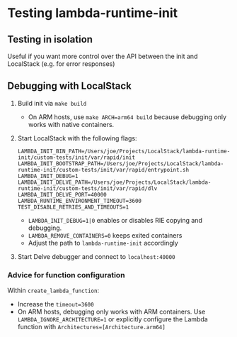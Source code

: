 # Testing lambda-runtime-init

## Testing in isolation
Useful if you want more control over the API between the init and LocalStack (e.g. for error responses)


## Debugging with LocalStack

1. Build init via `make build`
    * On ARM hosts, use `make ARCH=arm64 build` because debugging only works with native containers.

2. Start LocalStack with the following flags:

    ```
    LAMBDA_INIT_BIN_PATH=/Users/joe/Projects/LocalStack/lambda-runtime-init/custom-tests/init/var/rapid/init
    LAMBDA_INIT_BOOTSTRAP_PATH=/Users/joe/Projects/LocalStack/lambda-runtime-init/custom-tests/init/var/rapid/entrypoint.sh
    LAMBDA_INIT_DEBUG=1
    LAMBDA_INIT_DELVE_PATH=/Users/joe/Projects/LocalStack/lambda-runtime-init/custom-tests/init/var/rapid/dlv
    LAMBDA_INIT_DELVE_PORT=40000
    LAMBDA_RUNTIME_ENVIRONMENT_TIMEOUT=3600
    TEST_DISABLE_RETRIES_AND_TIMEOUTS=1
    ```

   * `LAMBDA_INIT_DEBUG=1|0` enables or disables RIE copying and debugging.
   * `LAMBDA_REMOVE_CONTAINERS=0` keeps exited containers
   * Adjust the path to `lambda-runtime-init` accordingly

3. Start Delve debugger and connect to `localhost:40000`


### Advice for function configuration

Within `create_lambda_function`:

* Increase the `timeout=3600`
* On ARM hosts, debugging only works with ARM containers. Use `LAMBDA_IGNORE_ARCHITECTURE=1` or explicitly configure the Lambda function with `Architectures=[Architecture.arm64]`
